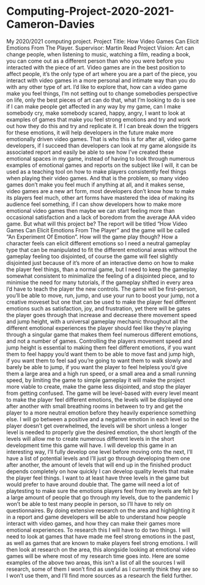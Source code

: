 # Computing-Project-2020-2021-Cameron-Davies
My 2020/2021 computing project.
Project Title: How Video Games Can Elicit Emotions From The Player.
Supervisor: Martin Read
Project Vision: Art can change people, when listening to music, watching a film, reading a book, you can come out as a different person than who you were before you interacted with the piece of art. Video games are in the best position to affect people, it’s the only type of art where you are a part of the piece, you interact with video games in a more personal and intimate way than you do with any other type of art. I’d like to explore that, how can a video game make you feel things, I’m not setting out to change somebodies perspective on life, only the best pieces of art can do that, what I’m looking to do is see if I can make people get affected in any way by my game, can I make somebody cry, make somebody scared, happy, angry, I want to look at examples of games that make you feel strong emotions and try and work out how they do this and try and replicate it. If I can break down the triggers for these emotions, it will help developers in the future make more emotionally driven video games. That is who this is for after all, video game developers, if I succeed than developers can look at my game alongside its associated report and easily be able to see how I’ve created these emotional spaces in my game, instead of having to look through numerous examples of emotional games and reports on the subject like I will, it can be used as a teaching tool on how to make players consistently feel things when playing their video games. And that is the problem, so many video games don’t make you feel much if anything at all, and it makes sense, video games are a new art form, most developers don’t know how to make its players feel much, other art forms have mastered the idea of making its audience feel something, if I can show developers how to make more emotional video games then maybe we can start feeling more than occasional satisfaction and a lack of boredom from the average AAA video game. But what will this project be? The report will be titled “How Video Games Can Elicit Emotions From The Player” and the game will be called “An Experiment Of Emotion”. How will the game play though? How a character feels can elicit different emotions so I need a neutral gameplay type that can be manipulated to fit the different emotional areas without the gameplay feeling too disjointed, of course the game will feel slightly disjointed just because of it’s more of an interactive demo on how to make the player feel things, than a normal game, but I need to keep the gameplay somewhat consistent to minimalize the feeling of a disjointed piece, and to minimise the need for many tutorials, if the gameplay shifted in every area I’d have to teach the player the new controls. The game will be first-person, you’ll be able to move, run, jump, and use your run to boost your jump, not a creative moveset but one that can be used to make the player feel different emotions such as satisfaction, joy, and frustration, yet there will be gates the player goes through that increase and decrease there movement speed and jump height, with a universal gameplay mechanic throughout all the different emotional experiences the player should feel like they’re playing through a singular game that makes them feel numerous different emotions, and not a number of games. Controlling the players movement speed and jump height is essential to making them feel different emotions, if you want them to feel happy you’d want them to be able to move fast and jump high, if you want them to feel sad you’re going to want them to walk slowly and barely be able to jump, if you want the player to feel helpless you’d give them a large area and a high run speed, or a small area and a small running speed, by limiting the game to simple gameplay it will make the project more viable to create, make the game less disjointed, and stop the player from getting confused. The game will be level-based with every level meant to make the player feel different emotions, the levels will be displayed one after another with small breathing rooms in between to try and get the player to a more neutral emotion before they heavily experience something else. I will go between a positive and a negative emotion in each level so the player doesn’t get overwhelmed, the levels will be short unless a longer level is needed to properly give the desired emotion, the short length of the levels will allow me to create numerous different levels in the short development time this game will have. I will develop this game in an interesting way, I’ll fully develop one level before moving onto the next, I’ll have a list of potential levels and I’ll just go through developing them one after another, the amount of levels that will end up in the finished product depends completely on how quickly I can develop quality levels that make the player feel things. I want to at least have three levels in the game but would prefer to have around double that. The game will need a lot of playtesting to make sure the emotions players feel from my levels are felt by a large amount of people that go through my levels, due to the pandemic I won’t be able to test many people in person, so I’ll have to rely on questionnaires. By doing extensive research on the area and highlighting it in a report and game developers will be able to understand how people interact with video games, and how they can make their games more emotional experiences. To research this I will have to do two things. I will need to look at games that have made me feel strong emotions in the past, as well as games that are known to make players feel strong emotions. I will then look at research on the area, this alongside looking at emotional video games will be where most of my research time goes into. Here are some examples of the above two areas, this isn’t a list of all the sources I will research, some of them I won’t find as useful as I currently think they are so I won’t use them, and I’ll find more sources as a research the field further.
